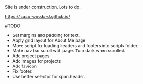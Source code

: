 Site is under construction. Lots to do.

https://isaac-woodard.github.io/

#TODO
- Set margins and padding for text.
- Apply grid layout for About Me page
- Move script for loading headers and footers into scripts folder.
- Make nav bar scroll with page. Turn dark when scrolled.
- Add project pages
- Add images for projects
- Add favicon
- Fix footer.
- Use better selector for span.header.
